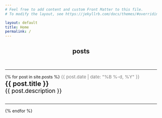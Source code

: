 ```yaml
---
# Feel free to add content and custom Front Matter to this file.
# To modify the layout, see https://jekyllrb.com/docs/themes/#overriding-theme-defaults

layout: default
title: Home
permalink: /
---
```


<style>
    
    .h2 {
        font-weight: 600;
        text-align: center;
        
    }

    .text:hover {
    text-decoration: underline;
    }

    .text {
    text-decoration: underline;
    font-size:22px; 
    text-decoration: none; 
    color:black;
    font-weight: 600;
    }

    .subtext {
        font-size:19px; 
        text-decoration: none; 
        color:black;

    }

    .date {
    font-size:15px; 
    text-decoration: none; 
    color:grey;
    }

</style>

<h2 style="text-align:center;">posts</h2><br>
<hr>
<div>
    {% for post in site.posts %}
        <span class="date">{{ post.date | date: "%B %-d, %Y"  }}</span> <br>
        <a class="text" href="{{ post.url }}">{{ post.title }}</a><br>
        <span class="subtext">{{ post.description }}</span> <br><br>
        <hr>
    {% endfor %}
</div>





<!--<img src="images/grass.jpg" width=700px> <br> <br>
<span style="font-size: 20px">Photo by <a href="https://unsplash.com/@p_kuzovkova?utm_source=unsplash&amp;utm_medium=referral&amp;utm_content=creditCopyText">Polina Kuzovkova</a> on <a href="https://unsplash.com/t/nature?utm_source=unsplash&amp;utm_medium=referral&amp;utm_content=creditCopyText">Unsplash</a></span>-->



